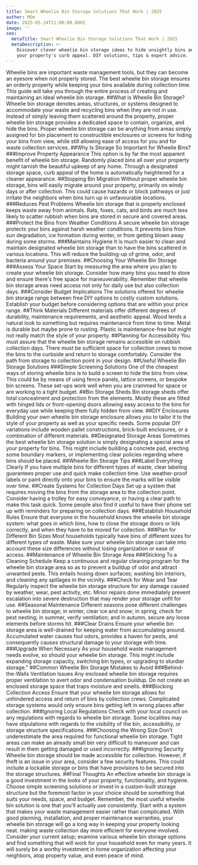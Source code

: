 ```yaml
---
title: Smart Wheelie Bin Storage Solutions That Work | 2025
author: MOe
date: 2025-05-24T21:00:00.000Z
image: ''
seo:
  metaTitle: Smart Wheelie Bin Storage Solutions That Work | 2025
  metaDescription: >-
    Discover clever wheelie bin storage ideas to hide unsightly bins and boost
    your property's curb appeal. DIY solutions, tips & expert advice.
---
```


Wheelie bins are important waste management tools, but they can become an eyesore when not properly stored. The best wheelie bin storage ensures an orderly property while keeping your bins available during collection time. This guide will take you through the entire process of creating and maintaining an ideal wheelie bin storage.
\##What is Wheelie Bin Storage?
Wheelie bin storage denotes areas, structures, or systems designed to accommodate your waste and recycling bins when they are not in use. Instead of simply leaving them scattered around the property, proper wheelie bin storage provides a dedicated space to contain, organize, and hide the bins. Proper wheelie bin storage can be anything from areas simply assigned for bin placement to constructible enclosures or screens for hiding your bins from view, while still allowing ease of access for you and for waste collection services.
\##Why Is Storage So Important for Wheelie Bins?
\###Improve Property Appearance
This option is by far the most apparent benefit of wheelie bin storage. Randomly placed bins all over your property might tarnish the beautiful upkeep of any home. Through a designated storage space, curb appeal of the home is automatically heightened for a cleaner appearance.
\##Stopping Bin Migration
Without proper wheelie bin storage, bins will easily migrate around your property, primarily on windy days or after collection. This could cause hazards or block pathways or just irritate the neighbors when bins turn up in unfavourable locations.
\###Reduces Pest Problems
Wheelie bin storage that is properly enclosed keeps waste away from animals. Rats, foxes, cats, and birds are much less likely to scatter rubbish when bins are stored in secure and covered areas.
\###Protect the Bins from Weather Conditions
A secure wheelie bin storage protects your bins against harsh weather conditions. It prevents bins from sun degradation, ice formation during winter, or from getting blown away during some storms.
\###Maintains Hygiene
It is much easier to clean and maintain designated wheelie bin storage than to have the bins scattered in various locations. This will reduce the building-up of grime, odor, and bacteria around your premises.
\##Choosing Your Wheelie Bin Storage
\###Assess Your Space
Start by measuring the area where you plan to create your wheelie bin storage. Consider how many bins you need to store and ensure there's free space for maneuverability. Remember that wheelie bin storage areas need access not only for daily use but also collection days.
\###Consider Budget Implications
The solutions offered for wheelie bin storage range between free DIY options to costly custom solutions. Establish your budget before considering options that are within your price range.
\##Think Materials
Different materials offer different degrees of durability, maintenance requirements, and aesthetic appeal. Wood lends a natural look to something but requires maintenance from time to time. Metal is durable but maybe prone to rusting. Plastic is maintenance-free but might not really match the style of your property.
\##Planning for Accessibility
You must assure that the wheelie bin storage remains accessible on rubbish collection days. There must be sufficient space for collection crews to move the bins to the curbside and return to storage comfortably. Consider the path from storage to collection point in your design.
\##Useful Wheelie Bin Storage Solutions
\###Simple Screening Solutions
One of the cheapest ways of storing wheelie bins is to build a screen to hide the bins from view. This could be by means of using fence panels, lattice screens, or bespoke bin screens. These set-ups work well when you are crammed for space or are working to a tight budget.
\##Bin Storage Sheds
Bin storage sheds offer total concealment and protection from the elements. Mostly these are fitted with hinged lids or front-opening doors allowing easy access to the bins for everyday use while keeping them fully hidden from view.
\##DIY Enclosures
Building your own wheelie bin storage enclosure allows you to tailor it to the style of your property as well as your specific needs. Some popular DIY variations include wooden pallet constructions, brick-built enclosures, or a combination of different materials.
\##Designated Storage Areas
Sometimes the best wheelie bin storage solution is simply designating a special area of your property for bins. This might include building a concrete pad, erecting some boundary markers, or implementing clear policies regarding where bins should be placed.
\##Wheelie Bin Storage Tips
\###Label Everything Clearly
If you have multiple bins for different types of waste, clear labeling guarantees proper use and quick make collection time. Use weather-proof labels or paint directly onto your bins to ensure the marks will be visible over time.
\##Create Systems for Collection Days
Set up a system that requires moving the bins from the storage area to the collection point. Consider having a trolley for easy conveyance, or having a clear path to make this task quick. Some people also find it useful to have their phone set up with reminders for preparing on collection days.
\###Establish Household Rules
Ensure that everyone in the household knows the wheelie bin storage system: what goes in which bins, how to close the storage doors or lids correctly, and when they have to be moved for collection.
\###Plan for Different Bin Sizes
Most households typically have bins of different sizes for different types of waste. Make sure your wheelie bin storage can take into account these size differences without losing organization or ease of access.
\##Maintenance of Wheelie Bin Storage Area
\###Sticking To a Cleaning Schedule
Keep a continuous and regular cleaning program for the wheelie bin storage area so as to prevent a buildup of odor and attract unwanted pests. This entails hosing down surfaces; washing bin interiors, and cleaning any spillages in the vicinity.
\###Check for Wear and Tear
Regularly inspect the wheelie bin storage structure for any damage caused by weather, wear, pest activity, etc. Minor repairs done immediately prevent escalation into severe destruction that may render your storage unfit for use.
\##Seasonal Maintenance
Different seasons pose different challenges to wheelie bin storage; in winter, clear ice and snow; in spring, check for pest nesting; in summer, verify ventilation; and in autumn, secure any loose elements before storms hit.
\###Clear Drains
Ensure your wheelie bin storage area is well-drained for keeping water from accumulating around. Accumulated water causes foul odors, provides a haven for pests, and consequently causes structural damage to your storage with time.
\###Upgrade When Necessary
As your household waste management needs evolve, so should your wheelie bin storage. This might include expanding storage capacity, switching bin types, or upgrading to sturdier storage."
\##Common Wheelie Bin Storage Mistakes to Avoid
\###Behind-the-Walls Ventilation Issues
Any enclosed wheelie bin storage requires proper ventilation to avert odor and condensation buildup. Do not create an enclosed storage space that traps moisture and smells.
\###Blocking Collection Access
Ensure that your wheelie bin storage allows for unhindered access and return of bins by collection crews. Complicated storage systems would only ensure bins getting left in wrong places after collection.
\###Ignoring Local Regulations
Check with your local council on any regulations with regards to wheelie bin storage. Some localities may have stipulations with regards to the visibility of the bin, accessibility, or storage structure specifications.
\###Choosing the Wrong Size
Don't underestimate the area required for functional wheelie bin storage. Tight areas can make an already small bin very difficult to maneuver and can result in them getting damaged or used incorrectly.
\###Ignoring Security
Wheelie bin storage should be made accessible for collection. However, if theft is an issue in your area, consider a few security features. This could include a lockable storage or bins that have provisions to be secured into the storage structures.
\##Final Thoughts
An effective wheelie bin storage is a good investment in the looks of your property, functionality, and hygiene. Choose simple screening solutions or invest in a custom-built storage structure but the foremost factor in your choice should be something that suits your needs, space, and budget.
Remember, the most useful wheelie bin solution is one that you'll actually use consistently. Start with a system that makes your waste management easier rather than complicated. With good planning, installation, and proper maintenance warranties, your wheelie bin storage will go a long way in keeping your property looking neat.
making waste collection day more efficient for everyone involved.
Consider your current setup; examine various wheelie bin storage options and find something that will work for your household even for many years. It will surely be a worthy investment in home organization affecting your neighbors, atop property value, and even peace of mind.
